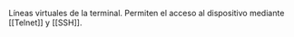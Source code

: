 Líneas virtuales de la terminal. Permiten el acceso al dispositivo mediante [[Telnet]] y [[SSH]].


